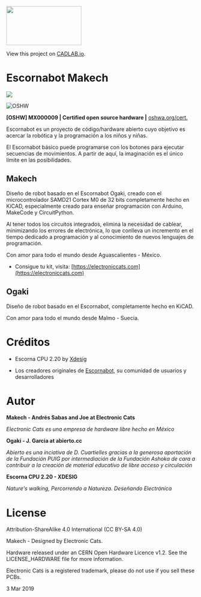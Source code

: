 <a href="https://electroniccats.com/store/escornabot-makech/">
  <img src="https://electroniccats.com/wp-content/uploads/badge_store.png" width="200" height="104" />
</a>

View this project on [CADLAB.io](https://cadlab.io/project/1721). 

# Escornabot Makech
![](https://github.com/ElectronicCats/escornabot/raw/master/escornabot.jpg)


![OSHW](https://github.com/ElectronicCats/escornabot/raw/master/OSHWA.png)

**[OSHW] MX000009 | Certified open source hardware |** [oshwa.org/cert.](https://www.oshwa.org/cert)

Escornabot es un proyecto de código/hardware abierto cuyo objetivo es acercar la robótica y la programación a los niños y niñas.

El Escornabot básico puede programarse con los botones para ejecutar secuencias de movimientos. A partir de aquí, la imaginación es el único límite en las posibilidades.

## Makech
Diseño de robot basado en el Escornabot Ogaki, creado con el microcontrolador SAMD21 Cortex M0 de 32 bits completamente hecho en KiCAD, especialmente creado para enseñar programación con Arduino, MakeCode y CircuitPython.

Al tener todos los circuitos integrados, elimina la necesidad de cablear, minimizando los errores de electrónica, lo que conlleva un incremento en el tiempo dedicado a programación y al conocimiento de nuevos lenguajes de programación.

Con amor para todo el mundo desde Aguascalientes - México.

- Consigue tu kit, visita: [https://electroniccats.com](https://electroniccats.com)

## Ogaki

Diseño de robot basado en el Escornabot, completamente hecho en KiCAD. 

Con amor para todo el mundo desde Malmo - Suecia.


# Créditos

- Escorna CPU 2.20 by [Xdesig](https://github.com/xdesig)

- Los creadores originales de [Escornabot](www.escornabot.com), su comunidad de usuarios y desarrolladores 

# Autor

**Makech - Andrés Sabas and Joe at Electronic Cats**

_Electronic Cats es una empresa de hardware libre hecho en México_

**Ogaki - J. Garcia at abierto.cc**

_Abierto es una inciativa de D. Cuartielles gracias a la generosa aportación de la Fundación PUIG por intermediación de la Fundación Ashoka de cara a contribuir a la creación de material educativo de libre acceso y circulación_

**Escorna CPU 2.20 - XDESIG**

_Nature's walking, Percorrendo a Natureza. Deseñando Electrónica_


# License

Attribution-ShareAlike 4.0 International (CC BY-SA 4.0)
 
Makech - Designed by Electronic Cats.

Hardware released under an CERN Open Hardware Licence v1.2. See the LICENSE_HARDWARE file for more information.

Electronic Cats is a registered trademark, please do not use if you sell these PCBs.

3 Mar 2019


